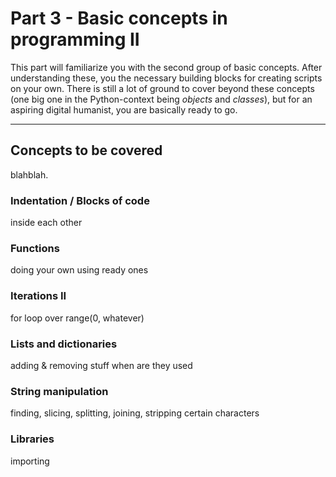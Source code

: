 # Part 3 - Basic concepts in programming II

This part will familiarize you with the second group of basic concepts. After understanding these, you the necessary building blocks for creating scripts on your own. There is still a lot of ground to cover beyond these concepts (one big one in the Python-context being _objects_ and _classes_), but for an aspiring digital humanist, you are basically ready to go.

---

## Concepts to be covered

blahblah. 

### Indentation / Blocks of code

inside each other

### Functions

doing your own
using ready ones

### Iterations II

for loop over range(0, whatever)

### Lists and dictionaries

adding & removing stuff
when are they used

### String manipulation

finding, slicing, splitting, joining, stripping certain characters

### Libraries

importing
